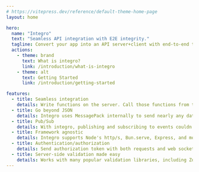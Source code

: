 ```yaml
---
# https://vitepress.dev/reference/default-theme-home-page
layout: home

hero:
  name: "Integro"
  text: "Seamless API integration with E2E integrity."
  tagline: Convert your app into an API server+client with end-to-end type safety in 2 lines.
  actions:
    - theme: brand
      text: What is integro?
      link: /introduction/what-is-integro
    - theme: alt
      text: Getting Started
      link: /introduction/getting-started

features:
  - title: Seamless integration
    details: Write functions on the server. Call those functions from the client, types included. Don't waste time designing and maintaining your endpoints.
  - title: Go beyond JSON
    details: Integro uses MessagePack internally to send nearly any data type to and from the server, including binary data and JS Dates.
  - title: Pub/Sub
    details: With integro, publishing and subscribing to events couldn't be easier. Upgrade to web sockets with 1 additional line of code.
  - title: Framework agnostic
    details: Integro supports Node's http/s, Bun.serve, Express, and more. You can also plug it into your existing REST API.
  - title: Authentication/authorization
    details: Send authorization token with both requests and web socket, to verify the user before responding or allowing subscriptions.
  - title: Server-side validation made easy
    details: Works with many popular validation libraries, including Zod, Typia, and Prisma's built-in validation.
---
```

